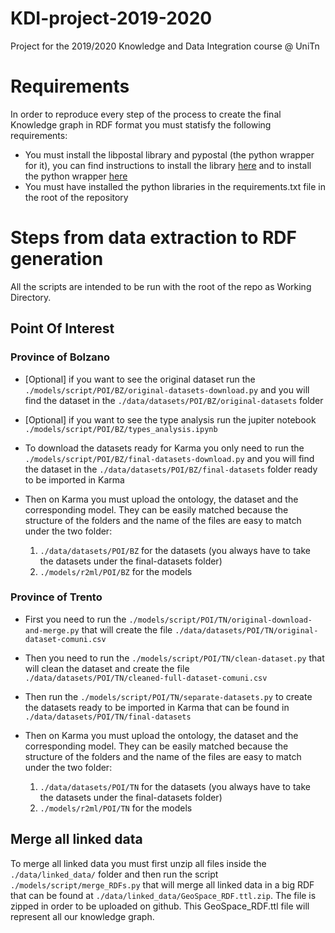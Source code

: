 # KDI-project-2019-2020
Project for the 2019/2020 Knowledge and Data Integration course @ UniTn

# Requirements

In order to reproduce every step of the process to create the final Knowledge graph in RDF format you must statisfy the following requirements:
* You must install the libpostal library and pypostal (the python wrapper for it), you can find instructions to install the library [here](https://github.com/openvenues/libpostal) and to install the python wrapper [here](https://github.com/openvenues/pypostal)
* You must have installed the python libraries in the requirements.txt file in the root of the repository


# Steps from data extraction to RDF generation

All the scripts are intended to be run with the root of the repo as Working Directory.

## Point Of Interest

### Province of Bolzano

* [Optional] if you want to see the original dataset run the ```./models/script/POI/BZ/original-datasets-download.py``` and you will find the dataset in the ```./data/datasets/POI/BZ/original-datasets``` folder
* [Optional] if you want to see the type analysis run the jupiter notebook ```./models/script/POI/BZ/types_analysis.ipynb```
* To download the datasets ready for Karma you only need to run the ```./models/script/POI/BZ/final-datasets-download.py``` and you will find the dataset in the ```./data/datasets/POI/BZ/final-datasets``` folder ready to be imported in Karma
* Then on Karma you must upload the ontology, the dataset and the corresponding model. They can be easily matched because the structure of the folders and the name of the files are easy to match under the two folder:

    1. `./data/datasets/POI/BZ` for the datasets (you always have to take the datasets under the final-datasets folder)
    2. `./models/r2ml/POI/BZ` for the models

### Province of Trento

* First you need to run the ```./models/script/POI/TN/original-download-and-merge.py``` that will create the file ```./data/datasets/POI/TN/original-dataset-comuni.csv```
* Then you need to run the ```./models/script/POI/TN/clean-dataset.py``` that will clean the dataset and create the file ```./data/datasets/POI/TN/cleaned-full-dataset-comuni.csv```
* Then run the ```./models/script/POI/TN/separate-datasets.py``` to create the datasets ready to be imported in Karma that can be found in ```./data/datasets/POI/TN/final-datasets```
* Then on Karma you must upload the ontology, the dataset and the corresponding model. They can be easily matched because the structure of the folders and the name of the files are easy to match under the two folder:

    1. `./data/datasets/POI/TN` for the datasets (you always have to take the datasets under the final-datasets folder)
    2. `./models/r2ml/POI/TN` for the models

## Merge all linked data

To merge all linked data you must first unzip all files inside the `./data/linked_data/` folder and then run the script ```./models/script/merge_RDFs.py``` that will merge all linked data in a big RDF that can be found at ```./data/linked_data/GeoSpace_RDF.ttl.zip```. The file is zipped in order to be uploaded on github. This GeoSpace_RDF.ttl file will represent all our knowledge graph.
